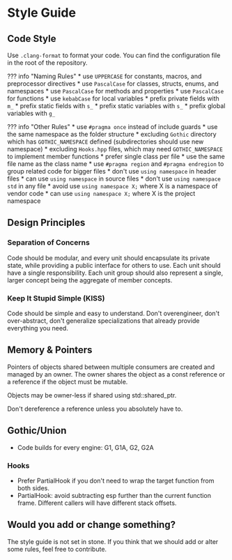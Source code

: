 # Style Guide

## Code Style

Use `.clang-format` to format your code. You can find the configuration file in the root of the repository.

??? info "Naming Rules"
    * use `UPPERCASE` for constants, macros, and preprocessor directives
    * use `PascalCase` for classes, structs, enums, and namespaces
    * use `PascalCase` for methods and properties
    * use `PascalCase` for functions
    * use `kebabCase` for local variables
    * prefix private fields with `m_`
    * prefix static fields with `s_`
    * prefix static variables with `s_`
    * prefix global variables with `g_`

??? info "Other Rules"
    * use `#pragma once` instead of include guards
    * use the same namespace as the folder structure
        * excluding `Gothic` directory which has `GOTHIC_NAMESPACE` defined (subdirectories should use new namespace)
        * excluding `Hooks.hpp` files, which may need `GOTHIC_NAMESPACE` to implement member functions
    * prefer single class per file
    * use the same file name as the class name
    * use `#pragma region` and `#pragma endregion` to group related code for bigger files
    * don't use `using namespace` in header files
    * can use `using namespace` in source files
    * don't use `using namespace std` in any file
    * avoid use `using namespace X;` where X is a namespace of vendor code
    * can use `using namespace X;` where X is the project namespace

## Design Principles 

### Separation of Concerns

Code should be modular, and every unit should encapsulate its private state, while providing a public interface
for others to use. Each unit should have a single responsibility. Each unit group should also represent a single,
larger concept being the aggregate of member concepts.

### Keep It Stupid Simple (KISS)

Code should be simple and easy to understand. Don't overengineer, don't over-abstract,
don't generalize specializations that already provide everything you need.

## Memory & Pointers

Pointers of objects shared between multiple consumers are created and managed by an owner. The owner shares the
object as a const reference or a reference if the object must be mutable.

Objects may be owner-less if shared using std::shared_ptr.

Don't dereference a reference unless you absolutely have to.

## Gothic/Union

* Code builds for every engine: G1, G1A, G2, G2A

### Hooks

* Prefer PartialHook if you don't need to wrap the target function from both sides.
* PartialHook: avoid subtracting esp further than the current function frame. Different callers will have different
  stack offsets.

## Would you add or change something?

The style guide is not set in stone. If you think that we should add or alter some rules, feel free to contribute.